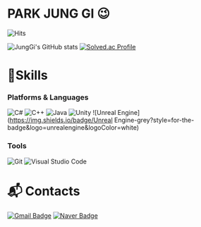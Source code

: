 # PARK JUNG GI 😉

![Hits](https://hits.seeyoufarm.com/api/count/incr/badge.svg?url=https%3A%2F%2Fgithub.com%2Fkim-soohyeon&count_bg=%23FFDAC7&title_bg=%23FFADAD&icon=&icon_color=%23E7E7E7&title=hits&edge_flat=false)

![JungGi's GitHub stats](https://github-readme-stats.vercel.app/api?username=parkjungg&show_icons=true&theme=radical)
[![Solved.ac Profile](http://mazassumnida.wtf/api/v2/generate_badge?boj=pjk3665)](https://solved.ac/pjk3665/)
# 💪Skills
### Platforms & Languages
![C#](https://img.shields.io/badge/C%23-blueviolet?style=for-the-badge&logo=C%23&logoColor=white)
![C++](https://img.shields.io/badge/cplusplus-blueviolet?style=for-the-badge&logo=cplusplus&logoColor=white)
![Java](https://img.shields.io/badge/Java-007396?style=for-the-badge&logo=Java&logoColor=white)
![Unity](https://img.shields.io/badge/Unity-grey?style=for-the-badge&logo=unity&logoColor=white)
![Unreal Engine](https://img.shields.io/badge/Unreal Engine-grey?style=for-the-badge&logo=unrealengine&logoColor=white)

### Tools
![Git](https://img.shields.io/badge/Git-F05032.svg?&style=for-the-badge&logo=Git&logoColor=white)
![Visual Studio Code](https://img.shields.io/badge/Visual%20Studio%20Code-007ACC.svg?&style=for-the-badge&logo=Visual%20Studio%20Code&logoColor=white)

# :mailbox_with_mail: Contacts
[![Gmail Badge](https://img.shields.io/badge/Gmail-d14836?style=flat-square&logo=Gmail&logoColor=white&link=mailto:axsoist@gmail.com)](mailto:axsoist@gmail.com)
[![Naver Badge](https://img.shields.io/badge/Naver-03C75A?style=flat-square&logo=Naver&logoColor=white&link=mailto:pjk3665@naver.com)](mailto:pjk3665@naver.com)
